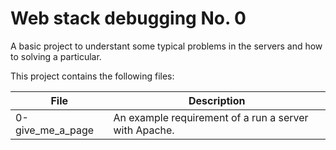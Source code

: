 # Web stack debugging No. 0

A basic project to understant some typical problems in the servers and how to solving a particular.

This project contains the following files:

| File | Description |
| ---- | ----------- |
| 0-give_me_a_page | An example requirement of a run a server with Apache. |
